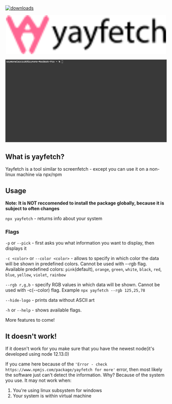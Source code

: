   <a href="https://www.npmjs.com/package/yayfetch">
    <img alt="downloads" src="https://img.shields.io/npm/dm/yayfetch.svg" target="_blank" />
  </a>
<br>

<p align="center">
<img src="https://github.com/golota60/yayfetch/blob/master/assets/textlogo.svg" width="500">
</p>

<p align="center">
<img src="https://github.com/golota60/yayfetch/blob/master/assets/examplegif.gif" width="700">
</p>

## What is yayfetch?

Yayfetch is a tool similar to screenfetch - except you can use it on a non-linux machine via npx/npm

## Usage

**Note: It is NOT reccomended to install the package globally, because it is subject to often changes**

```npx yayfetch``` - returns info about your system

### Flags

```-p``` or ```--pick``` - first asks you what information you want to display, then displays it

```-c <color>``` or ```--color <color>``` - allows to specify in which color the data will be shown in predefined colors. Cannot be used with --rgb flag. Available predefined colors:
`pink`(default), `orange`, `green`, `white`, `black`, `red`, `blue`, `yellow`, `violet`, `rainbow`

```--rgb r,g,b``` - specify RGB values in which data will be shown. Cannot be used with -c(--color) flag. Example ```npx yayfetch --rgb 125,25,78```

``` --hide-logo ``` - prints data without ASCII art

```-h``` or ```--help``` - shows available flags.

More features to come!

## It doesn't work!

If it doesn't work for you make sure that you have the newest node(it's developed using node 12.13.0)
  
If you came here because of the ```'Error - check https://www.npmjs.com/package/yayfetch for more'``` error, then most likely the software just can't detect the information. Why? Because of the system you use. It may not work when:

1. You're using linux subsystem for windows
2. Your system is within virtual machine

